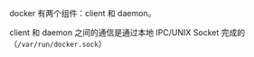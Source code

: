 docker 有两个组件：client 和 daemon。

client 和 daemon 之间的通信是通过本地 IPC/UNIX Socket 完成的（`/var/run/docker.sock`）
